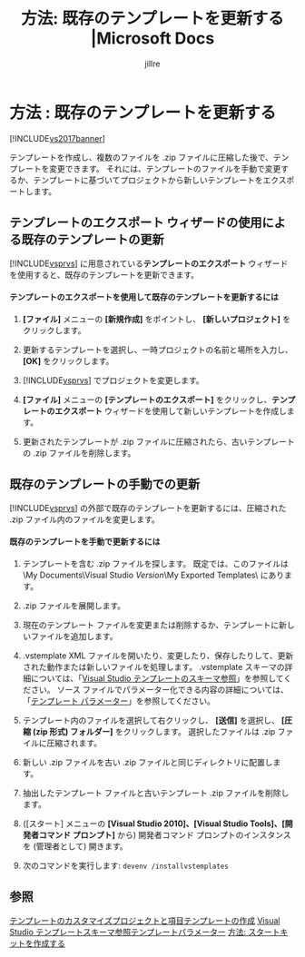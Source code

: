 ﻿---
title: '方法: 既存のテンプレートを更新する |Microsoft Docs'
ms.date: 11/15/2016
ms.prod: visual-studio-dev14
ms.technology: vs-ide-general
ms.topic: conceptual
helpviewer_keywords:
- item templates, updating existing templates
- Visual Studio templates, updating existing templates
- project templates, updating existing templates
ms.assetid: d585e45b-7fe2-45fa-9cf3-7f2bc060f3c4
caps.latest.revision: 22
author: jillre
ms.author: jillfra
manager: jillfra
ms.openlocfilehash: 4b56cf11057957b0eb99fc065ed26af10d8adfbd
ms.sourcegitcommit: a8e8f4bd5d508da34bbe9f2d4d9fa94da0539de0
ms.translationtype: MT
ms.contentlocale: ja-JP
ms.lasthandoff: 10/19/2019
ms.locfileid: "72670583"
---
# <a name="how-to-update-existing-templates"></a>方法 : 既存のテンプレートを更新する
[!INCLUDE[vs2017banner](../includes/vs2017banner.md)]

テンプレートを作成し、複数のファイルを .zip ファイルに圧縮した後で、テンプレートを変更できます。 それには、テンプレートのファイルを手動で変更するか、テンプレートに基づいてプロジェクトから新しいテンプレートをエクスポートします。

## <a name="using-the-export-template-wizard-to-update-an-existing-template"></a>テンプレートのエクスポート ウィザードの使用による既存のテンプレートの更新
 [!INCLUDE[vsprvs](../includes/vsprvs-md.md)] に用意されている**テンプレートのエクスポート** ウィザードを使用すると、既存のテンプレートを更新できます。

#### <a name="to-use-export-template-to-update-an-existing-template"></a>テンプレートのエクスポートを使用して既存のテンプレートを更新するには

1. **[ファイル]** メニューの **[新規作成]** をポイントし、 **[新しいプロジェクト]** をクリックします。

2. 更新するテンプレートを選択し、一時プロジェクトの名前と場所を入力し、 **[OK]** をクリックします。

3. [!INCLUDE[vsprvs](../includes/vsprvs-md.md)] でプロジェクトを変更します。

4. **[ファイル]** メニューの **[テンプレートのエクスポート]** をクリックし、**テンプレートのエクスポート** ウィザードを使用して新しいテンプレートを作成します。

5. 更新されたテンプレートが .zip ファイルに圧縮されたら、古いテンプレートの .zip ファイルを削除します。

## <a name="manually-updating-an-existing-template"></a>既存のテンプレートの手動での更新
 [!INCLUDE[vsprvs](../includes/vsprvs-md.md)] の外部で既存のテンプレートを更新するには、圧縮された .zip ファイル内のファイルを変更します。

#### <a name="to-manually-update-an-existing-template"></a>既存のテンプレートを手動で更新するには

1. テンプレートを含む .zip ファイルを探します。 既定では、このファイルは \My Documents\Visual Studio *Version*\My Exported Templates\\ にあります。

2. .zip ファイルを展開します。

3. 現在のテンプレート ファイルを変更または削除するか、テンプレートに新しいファイルを追加します。

4. .vstemplate XML ファイルを開いたり、変更したり、保存したりして、更新された動作または新しいファイルを処理します。 .vstemplate スキーマの詳細については、「[Visual Studio テンプレートのスキーマ参照](../extensibility/visual-studio-template-schema-reference.md)」を参照してください。 ソース ファイルでパラメーター化できる内容の詳細については、「[テンプレート パラメーター](../ide/template-parameters.md)」を参照してください。

5. テンプレート内のファイルを選択して右クリックし、 **[送信]** を選択し、 **[圧縮 (zip 形式) フォルダー]** をクリックします。 選択したファイルは .zip ファイルに圧縮されます。

6. 新しい .zip ファイルを古い .zip ファイルと同じディレクトリに配置します。

7. 抽出したテンプレート ファイルと古いテンプレート .zip ファイルを削除します。

8. ([スタート] メニューの **[Visual Studio 2010]、[Visual Studio Tools]、[開発者コマンド プロンプト]** から) 開発者コマンド プロンプトのインスタンスを (管理者として) 開きます。

9. 次のコマンドを実行します: `devenv /installvstemplates`

## <a name="see-also"></a>参照
 [テンプレートのカスタマイズ](../ide/customizing-project-and-item-templates.md)[プロジェクトと項目テンプレートの作成](../ide/creating-project-and-item-templates.md) [Visual Studio テンプレートスキーマ参照](../extensibility/visual-studio-template-schema-reference.md)[テンプレートパラメーター](../ide/template-parameters.md) [方法: スタートキットを作成する](../ide/how-to-create-starter-kits.md)
